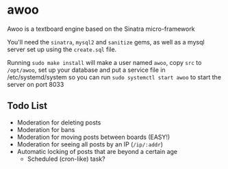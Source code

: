 # awoo
Awoo is a textboard engine based on the Sinatra micro-framework

You'll need the `sinatra`, `mysql2` and `sanitize` gems, as well as a mysql server set up using the `create.sql` file.

Running `sudo make install` will make a user named `awoo`, copy `src` to `/opt/awoo`, set up your database and put a service file in /etc/systemd/system so you can run `sudo systemctl start awoo` to start the server on port 8033

## Todo List

- Moderation for deleting posts
- Moderation for bans
- Moderation for moving posts between boards (EASY!)
- Moderation for seeing all posts by an IP (`/ip/:addr`)
- Automatic locking of posts that are beyond a certain age
	- Scheduled (cron-like) task?
